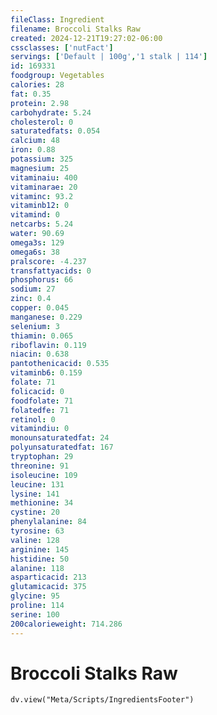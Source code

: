 ```yaml
---
fileClass: Ingredient
filename: Broccoli Stalks Raw
created: 2024-12-21T19:27:02-06:00
cssclasses: ['nutFact']
servings: ['Default | 100g','1 stalk | 114']
id: 169331
foodgroup: Vegetables
calories: 28
fat: 0.35
protein: 2.98
carbohydrate: 5.24
cholesterol: 0
saturatedfats: 0.054
calcium: 48
iron: 0.88
potassium: 325
magnesium: 25
vitaminaiu: 400
vitaminarae: 20
vitaminc: 93.2
vitaminb12: 0
vitamind: 0
netcarbs: 5.24
water: 90.69
omega3s: 129
omega6s: 38
pralscore: -4.237
transfattyacids: 0
phosphorus: 66
sodium: 27
zinc: 0.4
copper: 0.045
manganese: 0.229
selenium: 3
thiamin: 0.065
riboflavin: 0.119
niacin: 0.638
pantothenicacid: 0.535
vitaminb6: 0.159
folate: 71
folicacid: 0
foodfolate: 71
folatedfe: 71
retinol: 0
vitamindiu: 0
monounsaturatedfat: 24
polyunsaturatedfat: 167
tryptophan: 29
threonine: 91
isoleucine: 109
leucine: 131
lysine: 141
methionine: 34
cystine: 20
phenylalanine: 84
tyrosine: 63
valine: 128
arginine: 145
histidine: 50
alanine: 118
asparticacid: 213
glutamicacid: 375
glycine: 95
proline: 114
serine: 100
200calorieweight: 714.286
---
```


# Broccoli Stalks Raw

```dataviewjs
dv.view("Meta/Scripts/IngredientsFooter")
```